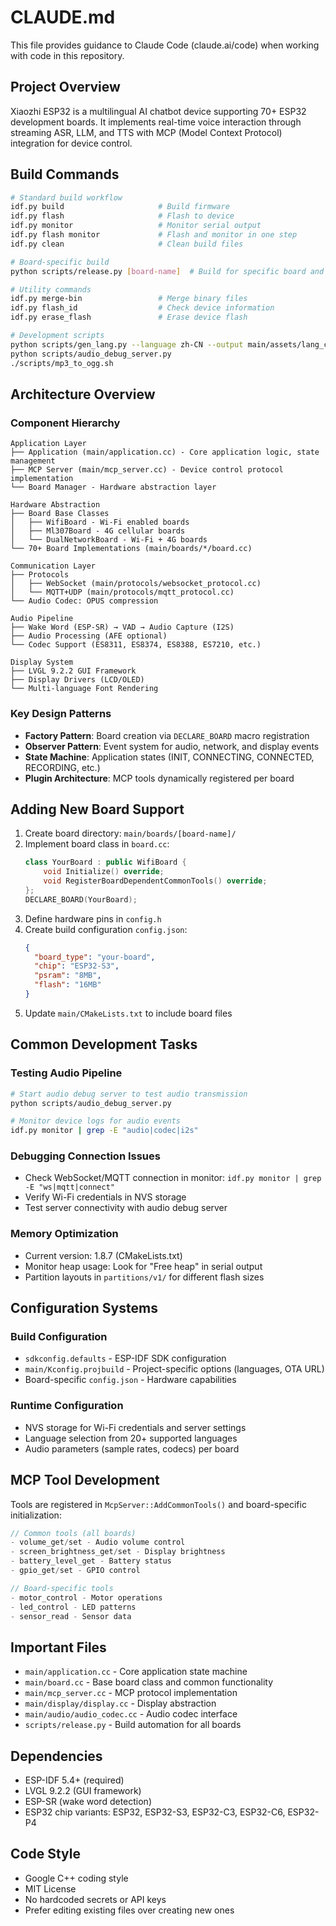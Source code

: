 # CLAUDE.md

This file provides guidance to Claude Code (claude.ai/code) when working with code in this repository.

## Project Overview

Xiaozhi ESP32 is a multilingual AI chatbot device supporting 70+ ESP32 development boards. It implements real-time voice interaction through streaming ASR, LLM, and TTS with MCP (Model Context Protocol) integration for device control.

## Build Commands

```bash
# Standard build workflow
idf.py build                     # Build firmware
idf.py flash                     # Flash to device
idf.py monitor                   # Monitor serial output
idf.py flash monitor             # Flash and monitor in one step
idf.py clean                     # Clean build files

# Board-specific build
python scripts/release.py [board-name]  # Build for specific board and create release zip

# Utility commands
idf.py merge-bin                 # Merge binary files
idf.py flash_id                  # Check device information
idf.py erase_flash               # Erase device flash

# Development scripts
python scripts/gen_lang.py --language zh-CN --output main/assets/lang_config.h  # Generate language config
python scripts/audio_debug_server.py                                            # Run audio debug server
./scripts/mp3_to_ogg.sh                                                        # Convert MP3 to OGG for assets
```

## Architecture Overview

### Component Hierarchy
```
Application Layer
├── Application (main/application.cc) - Core application logic, state management
├── MCP Server (main/mcp_server.cc) - Device control protocol implementation
└── Board Manager - Hardware abstraction layer

Hardware Abstraction
├── Board Base Classes
│   ├── WifiBoard - Wi-Fi enabled boards
│   ├── Ml307Board - 4G cellular boards  
│   └── DualNetworkBoard - Wi-Fi + 4G boards
└── 70+ Board Implementations (main/boards/*/board.cc)

Communication Layer
├── Protocols
│   ├── WebSocket (main/protocols/websocket_protocol.cc)
│   └── MQTT+UDP (main/protocols/mqtt_protocol.cc)
└── Audio Codec: OPUS compression

Audio Pipeline
├── Wake Word (ESP-SR) → VAD → Audio Capture (I2S)
├── Audio Processing (AFE optional)
└── Codec Support (ES8311, ES8374, ES8388, ES7210, etc.)

Display System  
├── LVGL 9.2.2 GUI Framework
├── Display Drivers (LCD/OLED)
└── Multi-language Font Rendering
```

### Key Design Patterns

- **Factory Pattern**: Board creation via `DECLARE_BOARD` macro registration
- **Observer Pattern**: Event system for audio, network, and display events
- **State Machine**: Application states (INIT, CONNECTING, CONNECTED, RECORDING, etc.)
- **Plugin Architecture**: MCP tools dynamically registered per board

## Adding New Board Support

1. Create board directory: `main/boards/[board-name]/`
2. Implement board class in `board.cc`:
   ```cpp
   class YourBoard : public WifiBoard {
       void Initialize() override;
       void RegisterBoardDependentCommonTools() override;
   };
   DECLARE_BOARD(YourBoard);
   ```
3. Define hardware pins in `config.h`
4. Create build configuration `config.json`:
   ```json
   {
     "board_type": "your-board",
     "chip": "ESP32-S3",
     "psram": "8MB",
     "flash": "16MB"
   }
   ```
5. Update `main/CMakeLists.txt` to include board files

## Common Development Tasks

### Testing Audio Pipeline
```bash
# Start audio debug server to test audio transmission
python scripts/audio_debug_server.py

# Monitor device logs for audio events
idf.py monitor | grep -E "audio|codec|i2s"
```

### Debugging Connection Issues
- Check WebSocket/MQTT connection in monitor: `idf.py monitor | grep -E "ws|mqtt|connect"`
- Verify Wi-Fi credentials in NVS storage
- Test server connectivity with audio debug server

### Memory Optimization
- Current version: 1.8.7 (CMakeLists.txt)
- Monitor heap usage: Look for "Free heap" in serial output
- Partition layouts in `partitions/v1/` for different flash sizes

## Configuration Systems

### Build Configuration
- `sdkconfig.defaults` - ESP-IDF SDK configuration
- `main/Kconfig.projbuild` - Project-specific options (languages, OTA URL)
- Board-specific `config.json` - Hardware capabilities

### Runtime Configuration
- NVS storage for Wi-Fi credentials and server settings
- Language selection from 20+ supported languages
- Audio parameters (sample rates, codecs) per board

## MCP Tool Development

Tools are registered in `McpServer::AddCommonTools()` and board-specific initialization:
```cpp
// Common tools (all boards)
- volume_get/set - Audio volume control
- screen_brightness_get/set - Display brightness
- battery_level_get - Battery status
- gpio_get/set - GPIO control

// Board-specific tools
- motor_control - Motor operations
- led_control - LED patterns
- sensor_read - Sensor data
```

## Important Files

- `main/application.cc` - Core application state machine
- `main/board.cc` - Base board class and common functionality
- `main/mcp_server.cc` - MCP protocol implementation
- `main/display/display.cc` - Display abstraction
- `main/audio/audio_codec.cc` - Audio codec interface
- `scripts/release.py` - Build automation for all boards

## Dependencies

- ESP-IDF 5.4+ (required)
- LVGL 9.2.2 (GUI framework)
- ESP-SR (wake word detection)
- ESP32 chip variants: ESP32, ESP32-S3, ESP32-C3, ESP32-C6, ESP32-P4

## Code Style

- Google C++ coding style
- MIT License
- No hardcoded secrets or API keys
- Prefer editing existing files over creating new ones